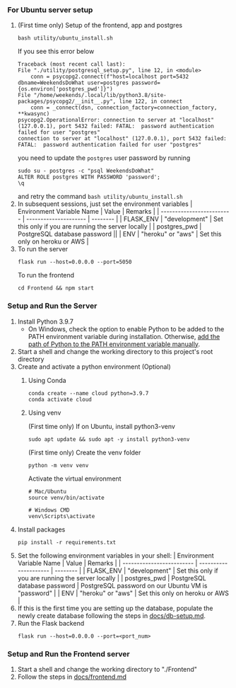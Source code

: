 ### For Ubuntu server setup

1. (First time only) Setup of the frontend, app and postgres
    ```
    bash utility/ubuntu_install.sh
    ```
    If you see this error below
    ```
    Traceback (most recent call last):
    File "./utility/postgresql_setup.py", line 12, in <module>
        conn = psycopg2.connect(f"host=localhost port=5432 dbname=WeekendsDoWhat user=postgres password={os.environ['postgres_pwd']}")
    File "/home/weekends/.local/lib/python3.8/site-packages/psycopg2/__init__.py", line 122, in connect
        conn = _connect(dsn, connection_factory=connection_factory, **kwasync)
    psycopg2.OperationalError: connection to server at "localhost" (127.0.0.1), port 5432 failed: FATAL:  password authentication failed for user "postgres"
    connection to server at "localhost" (127.0.0.1), port 5432 failed: FATAL:  password authentication failed for user "postgres"
    ```
    you need to update the `postgres` user password by running
    ```
    sudo su - postgres -c "psql WeekendsDoWhat"
    ALTER ROLE postgres WITH PASSWORD 'password';
    \q
    ```
    and retry the command `bash utility/ubuntu_install.sh`
1. In subsequent sessions, just set the environment variables
    | Environment Variable Name | Value                 | Remarks |
    | ------------------------- | --------------------- | -------- |
    | FLASK_ENV                 | "development"           | Set this only if you are running the server locally |
    | postgres_pwd              | PostgreSQL database password  ||
    | ENV                       | "heroku" or "aws"     | Set this only on heroku or AWS |
1. To run the server
    ```
    flask run --host=0.0.0.0 --port=5050
    ```
    To run the frontend
    ```
    cd Frontend && npm start
    ```

### Setup and Run the Server
1. Install Python 3.9.7
    - On Windows, check the option to enable Python to be added to the PATH environment variable during installation. Otherwise, [add the path of Python to the PATH environment variable manually](https://www.architectryan.com/2018/08/31/how-to-change-environment-variables-on-windows-10/).
1. Start a shell and change the working directory to this project's root directory
1. Create and activate a python environment (Optional)
    1. Using Conda
        ```
        conda create --name cloud python=3.9.7
        conda activate cloud
        ```
    1. Using venv

        (First time only) If on Ubuntu, install python3-venv
        ```
        sudo apt update && sudo apt -y install python3-venv
        ```
        (First time only) Create the venv folder
        ```
        python -m venv venv
        ```
        Activate the virtual environment
        ```
        # Mac/Ubuntu
        source venv/bin/activate

        # Windows CMD
        venv\Scripts\activate
        ```
1. Install packages
    ```
    pip install -r requirements.txt
    ```
1. Set the following environment variables in your shell:
    | Environment Variable Name | Value                 | Remarks |
    | ------------------------- | --------------------- | -------- |
    | FLASK_ENV                 | "development"           | Set this only if you are running the server locally |
    | postgres_pwd              | PostgreSQL database password  | PostgreSQL password on our Ubuntu VM is "password" |
    | ENV                       | "heroku" or "aws"     | Set this only on heroku or AWS |
1. If this is the first time you are setting up the database, populate the newly create database following the steps in [docs/db-setup.md](docs/db-setup.md).
1. Run the Flask backend
    ```
    flask run --host=0.0.0.0 --port=<port_num>
    ```

### Setup and Run the Frontend server
1. Start a shell and change the working directory to "./Frontend"
1. Follow the steps in [docs/frontend.md](docs/frontend.md)
